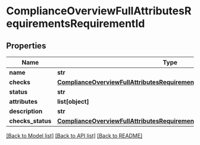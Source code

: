 # ComplianceOverviewFullAttributesRequirementsRequirementId

## Properties
Name | Type | Description | Notes
------------ | ------------- | ------------- | -------------
**name** | **str** |  | [optional] 
**checks** | [**ComplianceOverviewFullAttributesRequirementsRequirementIdChecks**](ComplianceOverviewFullAttributesRequirementsRequirementIdChecks.md) |  | [optional] 
**status** | **str** |  | [optional] 
**attributes** | **list[object]** |  | [optional] 
**description** | **str** |  | [optional] 
**checks_status** | [**ComplianceOverviewFullAttributesRequirementsRequirementIdChecksStatus**](ComplianceOverviewFullAttributesRequirementsRequirementIdChecksStatus.md) |  | [optional] 

[[Back to Model list]](../README.md#documentation-for-models) [[Back to API list]](../README.md#documentation-for-api-endpoints) [[Back to README]](../README.md)

